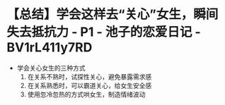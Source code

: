 # 【总结】学会这样去“关心”女生，瞬间失去抵抗力 - P1 - 池子的恋爱日记 - BV1rL411y7RD

-   学会关心女生的三种方式
    1.  在关系不熟时，试探性关心，避免暴露需求感
    2.  在关系熟悉时，可以霸道关心，给女生安全感
    3.  使用忽冷忽热的方式哄女生，制造情绪波动